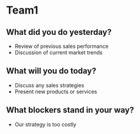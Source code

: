 # Team1
## What did you do yesterday?
- Review of previous sales performance
- Discussion of current market trends
## What will you do today?
- Discuss any sales strategies
- Present new products or services
## What blockers stand in your way?
- Our strategy is too costly